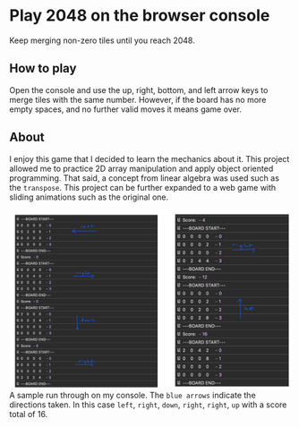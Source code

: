 # Play 2048 on the browser console

Keep merging non-zero tiles until you reach 2048.

## How to play
Open the console and use the up, right, bottom, and left arrow keys to merge tiles with the same number. However, if the board has no more empty spaces, and no further valid moves it means game over.

## About
 I enjoy this game that I decided to learn the mechanics about it. This project allowed me to practice 2D array manipulation and apply object oriented programming. That said, a concept from linear algebra was used such as the `transpose`. This project can be further expanded to a web game with sliding animations such as the original one. 

![Alt text](img/sample.png)
A sample run through on my console. The `blue arrows` indicate the directions taken. In this case `left`, `right`, `down`, `right`, `right`, `up` with a score total of 16.